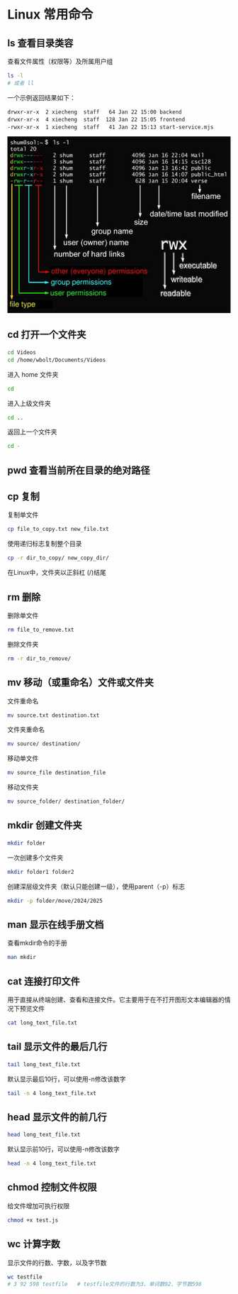 # Linux 常用命令

## ls 查看目录类容

查看文件属性（权限等）及所属用户组
```bash
ls -l
# 或者 ll
```
一个示例返回结果如下：
```bash
drwxr-xr-x  2 xiecheng  staff   64 Jan 22 15:00 backend
drwxr-xr-x  4 xiecheng  staff  128 Jan 22 15:05 frontend
-rwxr-xr-x  1 xiecheng  staff   41 Jan 22 15:13 start-service.mjs
```
![Alt text](img/ls.jpeg)

## cd 打开一个文件夹

```bash
cd Videos
cd /home/wbolt/Documents/Videos
```

进入 home 文件夹
```bash
cd
```

进入上级文件夹
```bash
cd ..
```

返回上一个文件夹
```bash
cd -
```

## pwd 查看当前所在目录的绝对路径

## cp 复制

复制单文件
```bash
cp file_to_copy.txt new_file.txt
```

使用递归标志复制整个目录
```bash
cp -r dir_to_copy/ new_copy_dir/
```
在Linux中，文件夹以正斜杠 (/)结尾

## rm 删除

删除单文件
```bash
rm file_to_remove.txt
```

删除文件夹
```bash
rm -r dir_to_remove/
```

## mv 移动（或重命名）文件或文件夹

文件重命名
```bash
mv source.txt destination.txt
```

文件夹重命名
```bash
mv source/ destination/
```

移动单文件
```bash
mv source_file destination_file
```

移动文件夹
```bash
mv source_folder/ destination_folder/
```

## mkdir 创建文件夹

```bash
mkdir folder
```

一次创建多个文件夹
```bash
mkdir folder1 folder2
```

创建深层级文件夹（默认只能创建一级），使用parent（-p）标志
```bash
mkdir -p folder/move/2024/2025
```

## man 显示在线手册文档

查看mkdir命令的手册
```bash
man mkdir
```

## cat 连接打印文件
用于直接从终端创建、查看和连接文件。它主要用于在不打开图形文本编辑器的情况下预览文件

```bash
cat long_text_file.txt
```

## tail 显示文件的最后几行

```bash
tail long_text_file.txt
```

默认显示最后10行，可以使用-n修改该数字
```bash
tail -n 4 long_text_file.txt
```

## head 显示文件的前几行

```bash
head long_text_file.txt
```

默认显示前10行，可以使用-n修改该数字
```bash
head -n 4 long_text_file.txt
```

## chmod 控制文件权限

给文件增加可执行权限
```bash
chmod +x test.js
```

## wc 计算字数
显示文件的行数、字数，以及字节数
```bash
wc testfile
# 3 92 598 testfile   # testfile文件的行数为3、单词数92、字节数598
```
